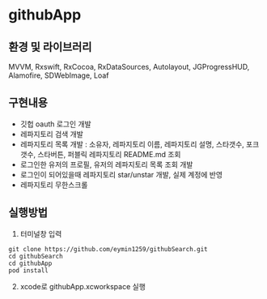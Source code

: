 # githubApp

## 환경 및 라이브러리
MVVM, Rxswift, RxCocoa, RxDataSources, Autolayout, JGProgressHUD, Alamofire, SDWebImage, Loaf

## 구현내용
- 깃헙 oauth 로그인 개발
- 레파지토리 검색 개발
- 레파지토리 목록 개발 : 소유자, 레파지토리 이름, 레파지토리 설명, 스타갯수, 포크갯수, 스타버튼, 퍼블릭 레파지토리 README.md 조회
- 로그인한 유저의 프로필, 유저의 레파지토리 목록 조회 개발
- 로그인이 되어있을때 레파지토리 star/unstar 개발, 실제 계정에 반영
- 레파지토리 무한스크롤

## 실행방법
1. 터미널창 입력
``` shell
git clone https://github.com/eymin1259/githubSearch.git
cd githubSearch
cd githubApp 
pod install 
```
2. xcode로 githubApp.xcworkspace 실행
